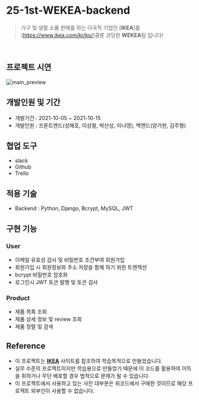 # 25-1st-WEKEA-backend
> 가구 및 생활 소품 판매를 하는 다국적 기업인 [**IKEA**]를(https://www.ikea.com/kr/ko/)클론 코딩한 **WEKEA**팀 입니다! 

</br>

## 프로젝트 시연
![main_preview](https://user-images.githubusercontent.com/86050295/137613095-797a6da3-e397-458c-8e2f-27cd0652a946.gif)


## 개발인원 및 기간
- 개발기간 : 2021-10-05 ~ 2021-10-15
- 개발인원 : 프론트엔드(성해호, 이상철, 박산성, 이나영), 백엔드(양가현, 김주형)

## 협업 도구
- slack
- Github
- Trello

## 적용 기술
- Backend : Python, Django, Bcrypt, MySQL, JWT

## 구현 기능

### User
- 이메일 유효성 검사 및 비밀번호 조건부여 회원가입
- 회원가입 시 회원정보와 주소 저장을 함께 하기 위한 트랜잭션
- bcrypt 비밀번호 암호화
- 로그인시 JWT 토큰 발행 및 토큰 검사

### Product
- 제품 목록 조회
- 제품 상세 정보 및 review 조회
- 제품 정렬 및 검색

## Reference
- 이 프로젝트는 [**IKEA**](https://www.ikea.com/kr/ko/) 사이트를 참조하여 학습목적으로 만들었습니다.
- 실무 수준의 프로젝트이지만 학습용으로 만들었기 때문에 이 코드를 활용하여 이득을 취하거나 무단 배포할 경우 법적으로 문제가 될 수 있습니다.
- 이 프로젝트에서 사용하고 있는 사진 대부분은 위코드에서 구매한 것이므로 해당 프로젝트 외부인이 사용할 수 없습니다.
